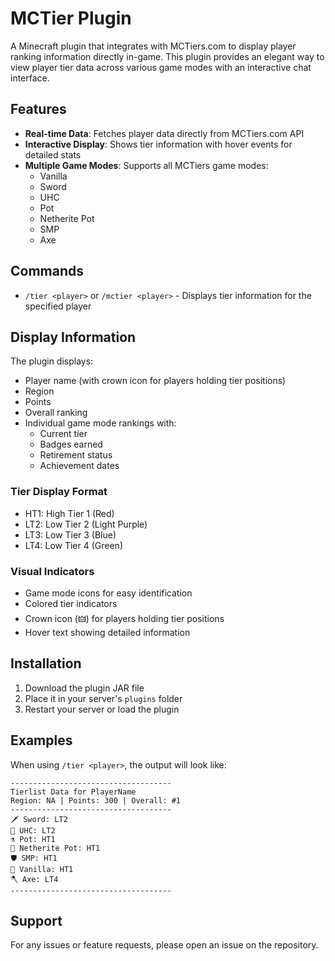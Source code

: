 # MCTier Plugin

A Minecraft plugin that integrates with MCTiers.com to display player ranking information directly in-game. This plugin provides an elegant way to view player tier data across various game modes with an interactive chat interface.

## Features

- **Real-time Data**: Fetches player data directly from MCTiers.com API
- **Interactive Display**: Shows tier information with hover events for detailed stats
- **Multiple Game Modes**: Supports all MCTiers game modes:
  - Vanilla
  - Sword
  - UHC
  - Pot
  - Netherite Pot
  - SMP
  - Axe

## Commands

- `/tier <player>` or `/mctier <player>` - Displays tier information for the specified player

## Display Information

The plugin displays:
- Player name (with crown icon for players holding tier positions)
- Region
- Points
- Overall ranking
- Individual game mode rankings with:
  - Current tier
  - Badges earned
  - Retirement status
  - Achievement dates

### Tier Display Format
- HT1: High Tier 1 (Red)
- LT2: Low Tier 2 (Light Purple)
- LT3: Low Tier 3 (Blue)
- LT4: Low Tier 4 (Green)

### Visual Indicators
- Game mode icons for easy identification
- Colored tier indicators
- Crown icon (🜲) for players holding tier positions
- Hover text showing detailed information

## Installation

1. Download the plugin JAR file
2. Place it in your server's `plugins` folder
3. Restart your server or load the plugin

## Examples

When using `/tier <player>`, the output will look like:
```
------------------------------------
Tierlist Data for PlayerName
Region: NA | Points: 300 | Overall: #1
------------------------------------
🗡 Sword: LT2
🏹 UHC: LT2
⚗ Pot: HT1
🧪 Netherite Pot: HT1
🛡 SMP: HT1
🎣 Vanilla: HT1
🪓 Axe: LT4
------------------------------------
```

## Support

For any issues or feature requests, please open an issue on the repository.